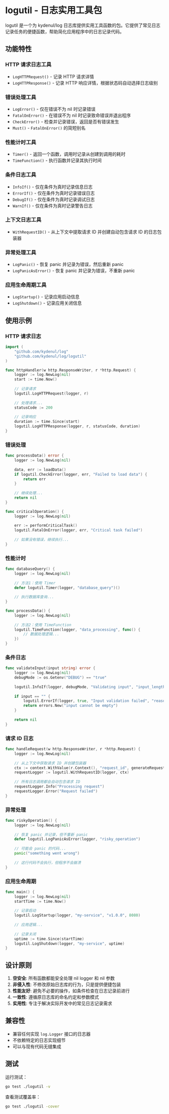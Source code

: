 # logutil - 日志实用工具包

logutil 是一个为 kydenul/log 日志库提供实用工具函数的包。它提供了常见日志记录任务的便捷函数，帮助简化应用程序中的日志记录代码。

## 功能特性

### HTTP 请求日志工具

- `LogHTTPRequest()` - 记录 HTTP 请求详情
- `LogHTTPResponse()` - 记录 HTTP 响应详情，根据状态码自动选择日志级别

### 错误处理工具

- `LogError()` - 仅在错误不为 nil 时记录错误
- `FatalOnError()` - 在错误不为 nil 时记录致命错误并退出程序
- `CheckError()` - 检查并记录错误，返回是否有错误发生
- `Must()` - `FatalOnError()` 的简短别名

### 性能计时工具

- `Timer()` - 返回一个函数，调用时记录从创建到调用的耗时
- `TimeFunction()` - 执行函数并记录其执行时间

### 条件日志工具

- `InfoIf()` - 仅在条件为真时记录信息日志
- `ErrorIf()` - 仅在条件为真时记录错误日志
- `DebugIf()` - 仅在条件为真时记录调试日志
- `WarnIf()` - 仅在条件为真时记录警告日志

### 上下文日志工具

- `WithRequestID()` - 从上下文中提取请求 ID 并创建自动包含请求 ID 的日志包装器

### 异常处理工具

- `LogPanic()` - 恢复 panic 并记录为错误，然后重新 panic
- `LogPanicAsError()` - 恢复 panic 并记录为错误，不重新 panic

### 应用生命周期工具

- `LogStartup()` - 记录应用启动信息
- `LogShutdown()` - 记录应用关闭信息

## 使用示例

### HTTP 请求日志

```go
import (
    "github.com/kydenul/log"
    "github.com/kydenul/log/logutil"
)

func httpHandler(w http.ResponseWriter, r *http.Request) {
    logger := log.NewLog(nil)
    start := time.Now()
    
    // 记录请求
    logutil.LogHTTPRequest(logger, r)
    
    // 处理请求...
    statusCode := 200
    
    // 记录响应
    duration := time.Since(start)
    logutil.LogHTTPResponse(logger, r, statusCode, duration)
}
```

### 错误处理

```go
func processData() error {
    logger := log.NewLog(nil)
    
    data, err := loadData()
    if logutil.CheckError(logger, err, "Failed to load data") {
        return err
    }
    
    // 继续处理...
    return nil
}

func criticalOperation() {
    logger := log.NewLog(nil)
    
    err := performCriticalTask()
    logutil.FatalOnError(logger, err, "Critical task failed")
    
    // 如果没有错误，继续执行...
}
```

### 性能计时

```go
func databaseQuery() {
    logger := log.NewLog(nil)
    
    // 方法1：使用 Timer
    defer logutil.Timer(logger, "database_query")()
    
    // 执行数据库查询...
}

func processData() {
    logger := log.NewLog(nil)
    
    // 方法2：使用 TimeFunction
    logutil.TimeFunction(logger, "data_processing", func() {
        // 数据处理逻辑...
    })
}
```

### 条件日志

```go
func validateInput(input string) error {
    logger := log.NewLog(nil)
    debugMode := os.Getenv("DEBUG") == "true"
    
    logutil.InfoIf(logger, debugMode, "Validating input", "input_length", len(input))
    
    if input == "" {
        logutil.ErrorIf(logger, true, "Input validation failed", "reason", "empty_input")
        return errors.New("input cannot be empty")
    }
    
    return nil
}
```

### 请求 ID 日志

```go
func handleRequest(w http.ResponseWriter, r *http.Request) {
    logger := log.NewLog(nil)
    
    // 从上下文中获取请求 ID 并创建包装器
    ctx := context.WithValue(r.Context(), "request_id", generateRequestID())
    requestLogger := logutil.WithRequestID(logger, ctx)
    
    // 所有日志调用都会自动包含请求 ID
    requestLogger.Info("Processing request")
    requestLogger.Error("Request failed")
}
```

### 异常处理

```go
func riskyOperation() {
    logger := log.NewLog(nil)
    
    // 恢复 panic 并记录，但不重新 panic
    defer logutil.LogPanicAsError(logger, "risky_operation")
    
    // 可能会 panic 的代码...
    panic("something went wrong")
    
    // 这行代码不会执行，但程序不会崩溃
}
```

### 应用生命周期

```go
func main() {
    logger := log.NewLog(nil)
    startTime := time.Now()
    
    // 记录启动
    logutil.LogStartup(logger, "my-service", "v1.0.0", 8080)
    
    // 应用逻辑...
    
    // 记录关闭
    uptime := time.Since(startTime)
    logutil.LogShutdown(logger, "my-service", uptime)
}
```

## 设计原则

1. **空安全**: 所有函数都能安全处理 nil logger 和 nil 参数
2. **非侵入性**: 不修改原始日志库的行为，只是提供便捷包装
3. **性能友好**: 避免不必要的操作，如条件检查在日志记录前进行
4. **一致性**: 遵循原日志库的命名约定和参数模式
5. **实用性**: 专注于解决实际开发中的常见日志记录需求

## 兼容性

- 兼容任何实现 `log.Logger` 接口的日志器
- 不依赖特定的日志实现细节
- 可以与现有代码无缝集成

## 测试

运行测试：

```bash
go test ./logutil -v
```

查看测试覆盖率：

```bash
go test ./logutil -cover
```

